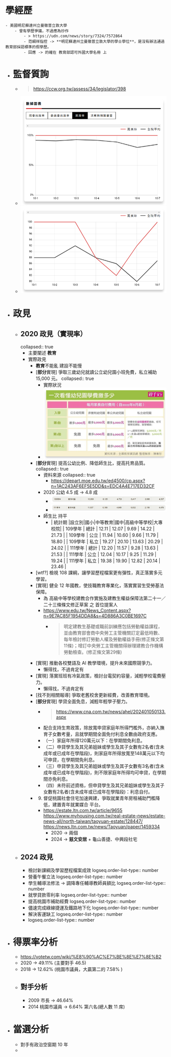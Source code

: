 # 學經歷
	- 美國明尼蘇達州立曼徹普立敦大學
		- 曾有學歷爭議，不過應為炒作
			- > https://udn.com/news/story/7324/7572864
			- 范綱祥指控 -> **明尼蘇達州立曼徹普立敦大學的學士學位**，是沒有辦法通過教育部採認標準的假學歷。
			- 回應 -> 的確在 教育部認可外國大學名冊 上
- # 監督質詢
	- > https://ccw.org.tw/assess/34/legislator/398
	- ![image.png](../assets/image_1704538707610_0.png)
	- ![image.png](../assets/image_1704538712624_0.png)
- # 政見
	- ## 2020 政見（實現率）
	  collapsed:: true
		- 主要闡述 **教育**
		- 實際政見
			- **教育**不能亂 建設不能慢
			- [**部分**實現] 爭取三歲幼兒就讀公立幼兒園小班免費，私立補助 15,000 元。
			  collapsed:: true
				- 實際狀況
				- ![image.png](../assets/image_1704536826591_0.png)
			- [**部分**實現] 提高公幼比例、降低師生比，提高托育品質。
			  collapsed:: true
				- 資料來源
				  collapsed:: true
					- https://depart.moe.edu.tw/ed4500/cp.aspx?n=1AC243AF6EF5E5DD&s=EDC4A4E717ED32CF
				- 2020 公幼 4.5 成 -> 4.8 成
					- ![image.png](../assets/image_1704537221294_0.png)
					- ![image.png](../assets/image_1704537606085_0.png)
				- 師生比 持平
					- | 統計期 |設立別|國小|中等教育|國中|高級中等學校|大專校院|
					  | 109學年 | 總計 | 12.11 | 12.07 | 9.69 | 14.22 | 21.73 |
					  | 109學年 | 公立 | 11.94 | 10.60 | 9.66 | 11.79 | 18.80 |
					  | 109學年 | 私立 | 19.27 | 20.10 | 13.63 | 20.29 | 24.02 |
					  | 111學年 | 總計 | 12.20 | 11.57 | 9.28 | 13.63 | 21.53 |
					  | 111學年 | 公立 | 12.04 | 10.17 | 9.25 | 11.29 | 19.24 |
					  | 111學年 | 私立 | 19.38 | 19.90 | 12.82 | 20.14 | 23.46 |
			- [wtf?] 檢視 108 課綱，讓學習歷程檔案更有彈性，真正落實多元學習。
			- [實現] 健全 12 年國教，使技職教育專業化，落實實習生受勞基法保障。
				- 為 高級中等學校建教合作實施及建教生權益保障法第二十一／二十三條條文修正草案 之 首位提案人
				- https://www.edu.tw/News_Content.aspx?n=9E7AC85F1954DDA8&s=4D886A3C0BE1697C
					- > 明定建教生基礎或職前訓練應包括勞動權益課程，並由教育部會商中央勞工主管機關訂定最低時數、每年檢討修訂勞動人權及勞動權益手冊(修正條文第11條)；增訂中央勞工主管機關得辦理建教合作機構勞動檢查。(修正條文第29條)
			- [實現] 推動各校雙語及 AI 教學環境，提升未來國際競爭力。
				- 懶得找，不過肯定有
			- [實現] 落實班班有冷氣政策，檢討台電契約容量，減輕學校電費壓力。
				- 懶得找，不過肯定有
			- [找不到相關報導] 爭取老舊校舍更新經費，改善教育環境。
			- [**部分**實現]  學貸全面免息，減輕年輕學子壓力。
				- > https://www.cna.com.tw/news/ahel/202401050133.aspx
				- 配合支持生育政策，除放寬申貸家庭年所得門檻外，亦納入撫育子女數考量，且就學期間全面免付利息全數由政府支應。
				- （一）家庭年所得120萬元以下：在學期間免利息。
				- （二）申貸學生及其兄弟姐妹或學生及其子女數有2名者(含未成年或已成年在學階段)，則家庭年所得放寬至148萬元以下均可申貸，在學期間免利息。
				- （三）申貸學生及其兄弟姐妹或學生及其子女數有3名者(含未成年或已成年在學階段)，則不限家庭年所得均可申貸，在學期間亦免利息。
				- （四）未符前述資格，但申貸學生及其兄弟姐妹或學生及其子女數有2名者(含未成年或已成年在學階段)：利息自付。
			- 9. 督促桃園社會住宅加速興建，爭取就業青年房租補助門檻降低，建置青年就業媒合
			  平台。
				- https://estate.ltn.com.tw/article/9655
				  https://www.myhousing.com.tw/real-estate-news/estate-news-all/north-taiwan/taoyuan-estate/128447/
				  https://news.ltn.com.tw/news/Taoyuan/paper/1459334
					- 2020 -> 兩個
					- 2024 -> **慈文安居** + 龜山善捷、中興段社宅
	- ## 2024 政見
		- 檢討新課綱及學習歷程檔案成效
		  logseq.order-list-type:: number
		- 營養午餐立法
		  logseq.order-list-type:: number
		- 學生輔導法修法 -> 調降專任輔導教師員額比
		  logseq.order-list-type:: number
		- 就學貸款零利率
		  logseq.order-list-type:: number
		- 提高桃園市補助經費
		  logseq.order-list-type:: number
		- 儘速完成綠線捷運及鐵路地下化
		  logseq.order-list-type:: number
		- 解決客運缺工
		  logseq.order-list-type:: number
		- logseq.order-list-type:: number
- # 得票率分析
	- https://votetw.com/wiki/%E8%90%AC%E7%BE%8E%E7%8E%B2
	- 2020 -> 49.11% (主要對手 46.5)
	- 2018 -> 12.62% (桃園市議員，大贏第二的 7.58% )
	- ## 對手分析
		- 2009 市長 -> 46.64%
		- 2014 桃園市議員 -> 6.64% 第六名(總人數 11 席)
- # 當選分析
	- 對手有政治空窗期 10 年
	-